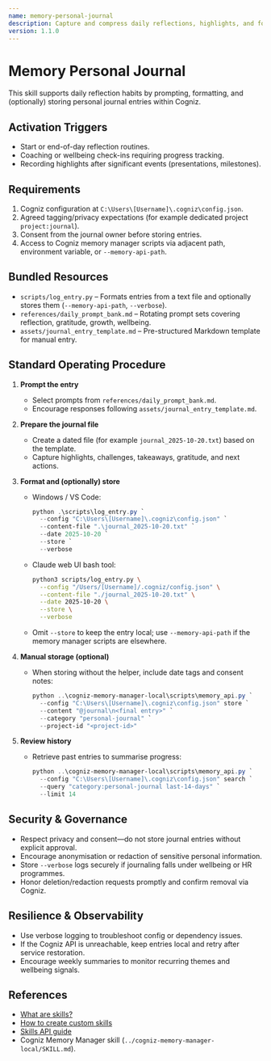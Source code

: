 ```yaml
---
name: memory-personal-journal
description: Capture and compress daily reflections, highlights, and follow-ups using the Cogniz Memory Platform.
version: 1.1.0
---
```


# Memory Personal Journal

This skill supports daily reflection habits by prompting, formatting, and (optionally) storing personal journal entries within Cogniz.

## Activation Triggers
- Start or end-of-day reflection routines.  
- Coaching or wellbeing check-ins requiring progress tracking.  
- Recording highlights after significant events (presentations, milestones).

## Requirements
1. Cogniz configuration at `C:\Users\[Username]\.cogniz\config.json`.  
2. Agreed tagging/privacy expectations (for example dedicated project `project:journal`).  
3. Consent from the journal owner before storing entries.  
4. Access to Cogniz memory manager scripts via adjacent path, environment variable, or `--memory-api-path`.

## Bundled Resources
- `scripts/log_entry.py` – Formats entries from a text file and optionally stores them (`--memory-api-path`, `--verbose`).  
- `references/daily_prompt_bank.md` – Rotating prompt sets covering reflection, gratitude, growth, wellbeing.  
- `assets/journal_entry_template.md` – Pre-structured Markdown template for manual entry.

## Standard Operating Procedure
1. **Prompt the entry**  
   - Select prompts from `references/daily_prompt_bank.md`.  
   - Encourage responses following `assets/journal_entry_template.md`.

2. **Prepare the journal file**  
   - Create a dated file (for example `journal_2025-10-20.txt`) based on the template.  
   - Capture highlights, challenges, takeaways, gratitude, and next actions.

3. **Format and (optionally) store**  
   - Windows / VS Code:  
     ```powershell
     python .\scripts\log_entry.py `
       --config "C:\Users\[Username]\.cogniz\config.json" `
       --content-file ".\journal_2025-10-20.txt" `
       --date 2025-10-20 `
       --store `
       --verbose
     ```  
   - Claude web UI bash tool:  
     ```bash
     python3 scripts/log_entry.py \
       --config "/Users/[Username]/.cogniz/config.json" \
       --content-file "./journal_2025-10-20.txt" \
       --date 2025-10-20 \
       --store \
       --verbose
     ```  
   - Omit `--store` to keep the entry local; use `--memory-api-path` if the memory manager scripts are elsewhere.

4. **Manual storage (optional)**  
   - When storing without the helper, include date tags and consent notes:  
     ```powershell
     python ..\cogniz-memory-manager-local\scripts\memory_api.py `
       --config "C:\Users\[Username]\.cogniz\config.json" store `
       --content "@journal\n<final entry>" `
       --category "personal-journal" `
       --project-id "<project-id>"
     ```

5. **Review history**  
   - Retrieve past entries to summarise progress:  
     ```powershell
     python ..\cogniz-memory-manager-local\scripts\memory_api.py `
       --config "C:\Users\[Username]\.cogniz\config.json" search `
       --query "category:personal-journal last-14-days" `
       --limit 14
     ```

## Security & Governance
- Respect privacy and consent—do not store journal entries without explicit approval.  
- Encourage anonymisation or redaction of sensitive personal information.  
- Store `--verbose` logs securely if journaling falls under wellbeing or HR programmes.  
- Honor deletion/redaction requests promptly and confirm removal via Cogniz.

## Resilience & Observability
- Use verbose logging to troubleshoot config or dependency issues.  
- If the Cogniz API is unreachable, keep entries local and retry after service restoration.  
- Encourage weekly summaries to monitor recurring themes and wellbeing signals.

## References
- [What are skills?](https://support.claude.com/en/articles/12512176-what-are-skills)  
- [How to create custom skills](https://support.claude.com/en/articles/12512198-how-to-create-custom-skills)  
- [Skills API guide](https://docs.claude.com/en/api/skills-guide)  
- Cogniz Memory Manager skill (`../cogniz-memory-manager-local/SKILL.md`).


